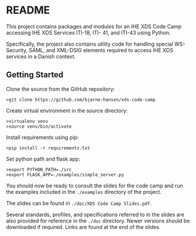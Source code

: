 # README

This project contains packages and modules for an IHE XDS Code Camp accessing IHE XDS Services ITI-18, ITI- 41, and
ITI-43 using Python.

Specifically, the project also contains utility code for handling special WS-Security, SAML, and XML-DSIG elements
required to access IHE XDS services in a Danish context.

## Getting Started

Clone the source from the GitHub repository:

```
>git clone https://github.com/bjarne-hansen/xds-code-camp 
```

Create virtual environment in the source directory:

```
>virtualenv venv
>source venv/bin/activate
```

Install requirements using pip:

```
>pip install -r requirements.txt
```
    
Set python path and flask app:

```
>export PYTHON_PATH=./src
>export FLASK_APP=./examples/simple_server.py
```
    
You should now be ready to consult the slides for the code camp and run the examples included in the `./examples`
directory of the project.

The slides can be found in `./doc/XDS Code Camp Slides.pdf`.

Several standards, profiles, and specifications referred to in the slides are also provided for reference in the
`./doc` directory. Newer versions should be downloaded if required. Links are found at the end of the slides.


